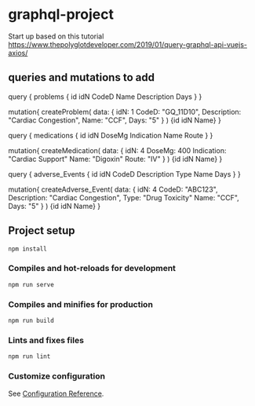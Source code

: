 # graphql-project
Start up based on this tutorial
https://www.thepolyglotdeveloper.com/2019/01/query-graphql-api-vuejs-axios/

## queries and mutations to add
query 
{
  problems {
    id
    idN
    CodeD
    Name
    Description
    Days
  }
}

mutation{
  createProblem(
    data: {
    idN: 1
    CodeD: "GQ_11D10",
    Description: "Cardiac Congestion",
    Name: "CCF",
    Days: "5"
  }
  )
  {id
   idN
   Name}
}

query    {
  medications {
    id
    idN
    DoseMg
    Indication
    Name
    Route
  }
}

mutation{
  createMedication(
    data: {
    idN: 4
    DoseMg: 400
    Indication: "Cardiac Support"
    Name: "Digoxin"
    Route: "IV"
  }
  )
  {id
   idN
   Name}
}

query  {
  adverse_Events {
    id
    idN
    CodeD
    Description
    Type
    Name
    Days
  }
}

mutation{
  createAdverse_Event(
    data: {
    idN: 4
    CodeD: "ABC123",
    Description: "Cardiac Congestion",
    Type: "Drug Toxicity"
    Name: "CCF",
    Days: "5"
  }
  )
  {id
   idN
   Name}
}




## Project setup
```
npm install
```

### Compiles and hot-reloads for development
```
npm run serve
```

### Compiles and minifies for production
```
npm run build
```

### Lints and fixes files
```
npm run lint
```

### Customize configuration
See [Configuration Reference](https://cli.vuejs.org/config/).
